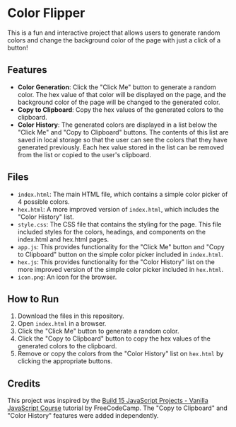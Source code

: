# Color Flipper

This is a fun and interactive project that allows users to generate random colors and change the background color of the page with just a click of a button!

## Features

- **Color Generation**: Click the "Click Me" button to generate a random color. The hex value of that color will be displayed on the page, and the background color of the page will be changed to the generated color.
- **Copy to Clipboard**: Copy the hex values of the generated colors to the clipboard.
- **Color History**: The generated colors are displayed in a list below the "Click Me" and "Copy to Clipboard" buttons. The contents of this list are saved in local storage so that the user can see the colors that they have generated previously. Each hex value stored in the list can be removed from the list or copied to the user's clipboard.

## Files

- `index.html`: The main HTML file, which contains a simple color picker of 4 possible colors.
- `hex.html`: A more improved version of `index.html`, which includes the "Color History" list.
- `style.css`: The CSS file that contains the styling for the page. This file included styles for the colors, headings, and components on the index.html and hex.html pages.
- `app.js`: This provides functionality for the "Click Me" button and "Copy to Clipboard" button on the simple color picker included in `index.html`.
- `hex.js`: This provides functionality for the "Color History" list on the more improved version of the simple color picker included in `hex.html`.
- `icon.png`: An icon for the browser.

## How to Run

1. Download the files in this repository.
2. Open `index.html` in a browser.
3. Click the "Click Me" button to generate a random color.
4. Click the "Copy to Clipboard" button to copy the hex values of the generated colors to the clipboard.
5. Remove or copy the colors from the "Color History" list on `hex.html` by clicking the appropriate buttons.

## Credits

This project was inspired by the <a href="https://www.youtube.com/watch?v=3PHXvlpOkf4&t=419s" target="_blank">Build 15 JavaScript Projects - Vanilla JavaScript Course</a> tutorial by FreeCodeCamp. The "Copy to Clipboard" and "Color History" features were added independently.
